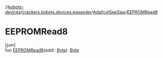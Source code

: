 //[kobots-devices](../../../index.md)/[crackers.kobots.devices.expander](../index.md)/[AdafruitSeeSaw](index.md)/[EEPROMRead8](-e-e-p-r-o-m-read8.md)

# EEPROMRead8

[jvm]\
fun [EEPROMRead8](-e-e-p-r-o-m-read8.md)(addr: [Byte](https://kotlinlang.org/api/latest/jvm/stdlib/kotlin/-byte/index.html)): [Byte](https://kotlinlang.org/api/latest/jvm/stdlib/kotlin/-byte/index.html)
